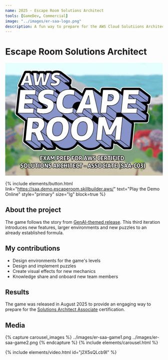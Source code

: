 ```yaml
---
name: 2025 - Escape Room Solutions Architect
tools: [GameDev, Commercial]
image: "../images/er-saa-logo.png"
description: A fun way to prepare for the AWS Cloud Solutiions Architect certification.
---
```


# Escape Room Solutions Architect

![Intro](../images/er-saa-logo.png "A Escape Room logo")

{% include elements/button.html link="https://saa.demo.escaperoom.skillbuilder.aws/" text="Play the Demo Online" style="primary" size="lg" block=true %}

## About the project

The game follows the story from [GenAI-themed release](https://arthursb.github.io/projects/2024-escaperoom-fai). This third iteration introduces new features, larger environments and new puzzles to an already established formula.

## My contributions

- Design environments for the game's levels
- Design and implement puzzles
- Create visual effects for new mechanics
- Knowledge share and onboard new team members

## Results

The game was released in August 2025 to provide an engaging way to prepare for the [Solutions Architect Associate](https://aws.amazon.com/certification/certified-solutions-architect-associate/) certification.

## Media

{% capture carousel_images %}
../images/er-saa-game1.png
../images/er-saa-game2.png
{% endcapture %}
{% include elements/carousel.html %}

{% include elements/video.html id="j2X5sQLcb9I" %}
